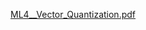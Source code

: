[ML4__Vector_Quantization.pdf](https://github.com/livtann/MLproject4/files/14319307/ML4__Vector_Quantization.pdf)
